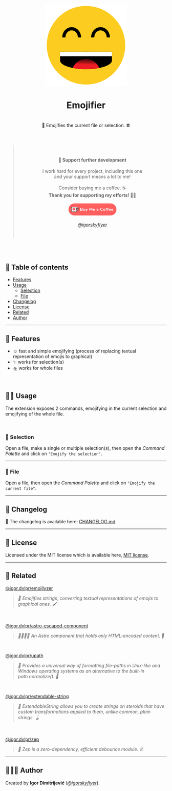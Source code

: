 <div align="center">
  <img src="https://raw.githubusercontent.com/igorskyflyer/vscode-emojifier/main/assets/extension.png" alt="Icon of Emojifier, a Visual Studio Code extension">
</div>

<h1 align="center">Emojifier</h1>

<br>

<div align="center">
  🥳 Emojifies the current file or selection. ⚽
</div>

<br>
<br>

<div align="center">
  <blockquote>
    <br>
    <h4>💖 Support further development</h4>
    <span>I work hard for every project, including this one
    <br>
    and your support means a lot to me!
    <br>
    <br>
    Consider buying me a coffee. ☕
    <br>
    <strong>Thank you for supporting my efforts! 🙏😊</strong></span>
    <br>
    <br>
    <a href="https://ko-fi.com/igorskyflyer" target="_blank"><img src="https://raw.githubusercontent.com/igorskyflyer/igorskyflyer/main/assets/ko-fi.png" alt="Donate to igorskyflyer" width="150"></a>
    <br>
    <br>
    <a href="https://github.com/igorskyflyer"><em>@igorskyflyer</em></a>
    <br>
    <br>
    <br>
  </blockquote>
</div>

<br>
<br>

## 📃 Table of contents

- [Features](#features)
- [Usage](#usage)
  - [Selection](#selection)
  - [File](#file)
- [Changelog](#changelog)
- [License](#license)
- [Related](#related)
- [Author](#author)

---

## 🤖 Features

- ☺️ fast and simple emojifying (process of replacing textual representation of emojis to graphical)
- ✨ works for selection(s)
- 🛸 works for whole files

<br>

## 🕵🏼 Usage

The extension exposes 2 commands, emojifying in the current selection and emojifying of the whole file.

<br>

### 🤿 Selection

Open a file, make a single or multiple selection(s), then open the *Command Palette* and click on `"Emojify the selection"`.

---

### 📃 File

Open a file, then open the *Command Palette* and click on `"Emojify the current file"`.

---

## 📝 Changelog

📑 The changelog is available here: [CHANGELOG.md](https://github.com/igorskyflyer/vscode-emojifier/blob/main/CHANGELOG.md).

---

## 🪪 License

Licensed under the MIT license which is available here, [MIT license](https://github.com/igorskyflyer/vscode-emojifier/blob/main/LICENSE.txt).

---

## 🧬 Related

[@igor.dvlpr/emojilyzer](https://www.npmjs.com/package/@igor.dvlpr/emojilyzer)

> _💬 Emojifies strings, converting textual representations of emojis to graphical ones. 🖌️_

<br>

[@igor.dvlpr/astro-escaped-component](https://www.npmjs.com/package/@igor.dvlpr/astro-escaped-component)

> _🏃🏻‍♂️‍➡️ An Astro component that holds only HTML-encoded content. 📜_

<br>

[@igor.dvlpr/upath](https://www.npmjs.com/package/@igor.dvlpr/upath)

> _🎍 Provides a universal way of formatting file-paths in Unix-like and Windows operating systems as an alternative to the built-in path.normalize(). 🧬_

<br>

[@igor.dvlpr/extendable-string](https://www.npmjs.com/package/@igor.dvlpr/extendable-string)

> _🦀 ExtendableString allows you to create strings on steroids that have custom transformations applied to them, unlike common, plain strings. 🪀_

<br>

[@igor.dvlpr/zep](https://www.npmjs.com/package/@igor.dvlpr/zep)

> _🧠 Zep is a zero-dependency, efficient debounce module. ⏰_

---

## 👨🏻‍💻 Author
Created by **Igor Dimitrijević** ([*@igorskyflyer*](https://github.com/igorskyflyer/)).
